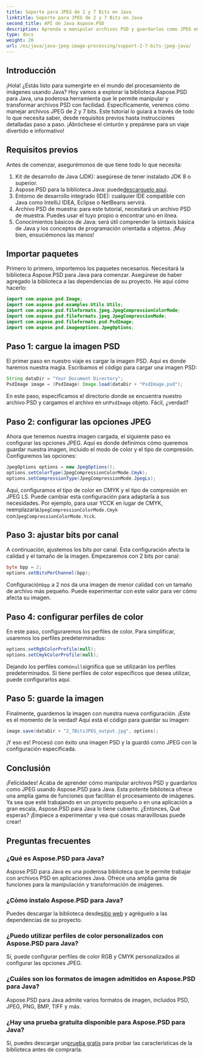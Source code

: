 ```yaml
---
title: Soporte para JPEG de 2 y 7 Bits en Java
linktitle: Soporte para JPEG de 2 y 7 Bits en Java
second_title: API de Java Aspose.PSD
description: Aprenda a manipular archivos PSD y guardarlos como JPEG en Java usando Aspose.PSD. Guía paso a paso con ejemplos de código. Perfecto tanto para principiantes como para profesionales.
type: docs
weight: 20
url: /es/java/java-jpeg-image-processing/support-2-7-bits-jpeg-java/
---
```

## Introducción
¡Hola! ¿Estás listo para sumergirte en el mundo del procesamiento de imágenes usando Java? Hoy vamos a explorar la biblioteca Aspose.PSD para Java, una poderosa herramienta que le permite manipular y transformar archivos PSD con facilidad. Específicamente, veremos cómo manejar archivos JPEG de 2 y 7 bits. Este tutorial lo guiará a través de todo lo que necesita saber, desde requisitos previos hasta instrucciones detalladas paso a paso. ¡Abróchese el cinturón y prepárese para un viaje divertido e informativo!
## Requisitos previos
Antes de comenzar, asegurémonos de que tiene todo lo que necesita:
1. Kit de desarrollo de Java (JDK): asegúrese de tener instalado JDK 8 o superior.
2.  Aspose.PSD para la biblioteca Java: puede[descarguelo aqui](https://releases.aspose.com/psd/java/).
3. Entorno de desarrollo integrado (IDE): cualquier IDE compatible con Java como IntelliJ IDEA, Eclipse o NetBeans servirá.
4. Archivo PSD de muestra: para este tutorial, necesitará un archivo PSD de muestra. Puedes usar el tuyo propio o encontrar uno en línea.
5. Conocimientos básicos de Java: será útil comprender la sintaxis básica de Java y los conceptos de programación orientada a objetos.
¡Muy bien, ensuciémonos las manos!
## Importar paquetes
Primero lo primero, importemos los paquetes necesarios. Necesitará la biblioteca Aspose.PSD para Java para comenzar. Asegúrese de haber agregado la biblioteca a las dependencias de su proyecto. He aquí cómo hacerlo:
```java
import com.aspose.psd.Image;
import com.aspose.psd.examples.Utils.Utils;
import com.aspose.psd.fileformats.jpeg.JpegCompressionColorMode;
import com.aspose.psd.fileformats.jpeg.JpegCompressionMode;
import com.aspose.psd.fileformats.psd.PsdImage;
import com.aspose.psd.imageoptions.JpegOptions;
```
## Paso 1: cargue la imagen PSD
El primer paso en nuestro viaje es cargar la imagen PSD. Aquí es donde haremos nuestra magia. Escribamos el código para cargar una imagen PSD:
```java
String dataDir = "Your Document Directory";
PsdImage image = (PsdImage) Image.load(dataDir + "PsdImage.psd");
```
 En este paso, especificamos el directorio donde se encuentra nuestro archivo PSD y cargamos el archivo en un`PsdImage` objeto. Fácil, ¿verdad?
## Paso 2: configurar las opciones JPEG
Ahora que tenemos nuestra imagen cargada, el siguiente paso es configurar las opciones JPEG. Aquí es donde definimos cómo queremos guardar nuestra imagen, incluido el modo de color y el tipo de compresión. Configuremos las opciones:
```java
JpegOptions options = new JpegOptions();
options.setColorType(JpegCompressionColorMode.Cmyk);
options.setCompressionType(JpegCompressionMode.JpegLs);
```
 Aquí, configuramos el tipo de color en CMYK y el tipo de compresión en JPEG LS. Puede cambiar esta configuración para adaptarla a sus necesidades. Por ejemplo, para usar YCCK en lugar de CMYK, reemplazaría`JpegCompressionColorMode.Cmyk` con`JpegCompressionColorMode.Ycck`.
## Paso 3: ajustar bits por canal
A continuación, ajustemos los bits por canal. Esta configuración afecta la calidad y el tamaño de la imagen. Empezaremos con 2 bits por canal:
```java
byte bpp = 2;
options.setBitsPerChannel(bpp);
```
 Configuración`bpp` a 2 nos da una imagen de menor calidad con un tamaño de archivo más pequeño. Puede experimentar con este valor para ver cómo afecta su imagen.
## Paso 4: configurar perfiles de color
En este paso, configuraremos los perfiles de color. Para simplificar, usaremos los perfiles predeterminados:
```java
options.setRgbColorProfile(null);
options.setCmykColorProfile(null);
```
 Dejando los perfiles como`null`significa que se utilizarán los perfiles predeterminados. Si tiene perfiles de color específicos que desea utilizar, puede configurarlos aquí.
## Paso 5: guarde la imagen
Finalmente, guardemos la imagen con nuestra nueva configuración. ¡Este es el momento de la verdad! Aquí está el código para guardar su imagen:
```java
image.save(dataDir + "2_7BitsJPEG_output.jpg", options);
```
¡Y eso es! Procesó con éxito una imagen PSD y la guardó como JPEG con la configuración especificada.
## Conclusión
¡Felicidades! Acaba de aprender cómo manipular archivos PSD y guardarlos como JPEG usando Aspose.PSD para Java. Esta potente biblioteca ofrece una amplia gama de funciones que facilitan el procesamiento de imágenes. Ya sea que esté trabajando en un proyecto pequeño o en una aplicación a gran escala, Aspose.PSD para Java lo tiene cubierto. ¿Entonces, Qué esperas? ¡Empiece a experimentar y vea qué cosas maravillosas puede crear!
## Preguntas frecuentes
### ¿Qué es Aspose.PSD para Java?
Aspose.PSD para Java es una poderosa biblioteca que le permite trabajar con archivos PSD en aplicaciones Java. Ofrece una amplia gama de funciones para la manipulación y transformación de imágenes.
### ¿Cómo instalo Aspose.PSD para Java?
 Puedes descargar la biblioteca desde[sitio web](https://releases.aspose.com/psd/java/) y agréguelo a las dependencias de su proyecto.
### ¿Puedo utilizar perfiles de color personalizados con Aspose.PSD para Java?
Sí, puede configurar perfiles de color RGB y CMYK personalizados al configurar las opciones JPEG.
### ¿Cuáles son los formatos de imagen admitidos en Aspose.PSD para Java?
Aspose.PSD para Java admite varios formatos de imagen, incluidos PSD, JPEG, PNG, BMP, TIFF y más.
### ¿Hay una prueba gratuita disponible para Aspose.PSD para Java?
 Sí, puedes descargar un[prueba gratis](https://releases.aspose.com/) para probar las características de la biblioteca antes de comprarla.